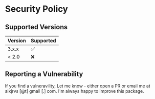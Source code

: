 # Security Policy

## Supported Versions

| Version | Supported          |
| ------- | ------------------ |
| 3.x.x   | :white_check_mark: |
| < 2.0   | :x:                |

## Reporting a Vulnerability

If you find a vulneravility, Let me know - either open a PR or email me at alxjrvs [@t] gmail [.] com. I'm always happy to improve this package.
